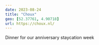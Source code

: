 ```yaml
---
date: 2023-08-24
title: "Choux"
geo: [52.37761, 4.90718]
url: https://choux.nl/
---
```


Dinner for our anniversary staycation week
